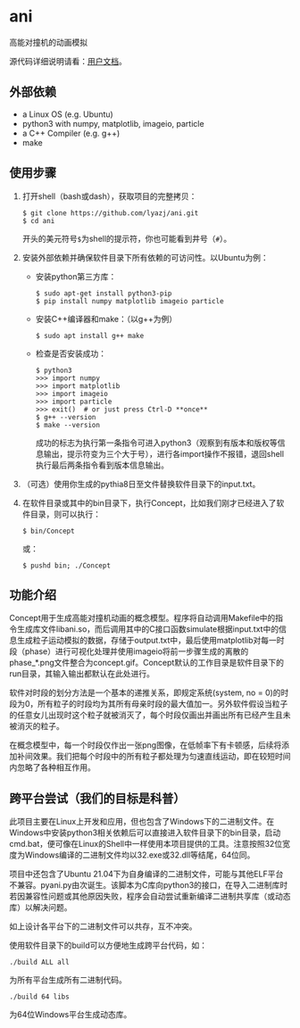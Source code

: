 # ani

高能对撞机的动画模拟

源代码详细说明请看：[用户文档](USER.md#用户文档)。

## 外部依赖

* a Linux OS (e.g. Ubuntu)
* python3 with numpy, matplotlib, imageio, particle
* a C++ Compiler (e.g. g++)
* make

## 使用步骤

1. 打开shell（bash或dash），获取项目的完整拷贝：

       $ git clone https://github.com/lyazj/ani.git
       $ cd ani

   开头的美元符号`$`为shell的提示符，你也可能看到井号（`#`）。

2. 安装外部依赖并确保软件目录下所有依赖的可访问性。以Ubuntu为例：

   * 安装python第三方库：

         $ sudo apt-get install python3-pip
         $ pip install numpy matplotlib imageio particle

   * 安装C++编译器和make：（以g++为例）

         $ sudo apt install g++ make

   * 检查是否安装成功：

         $ python3
         >>> import numpy
         >>> import matplotlib
         >>> import imageio
         >>> import particle
         >>> exit()  # or just press Ctrl-D **once**
         $ g++ --version
         $ make --version

     成功的标志为执行第一条指令可进入python3（观察到有版本和版权等信息输出，提示符变为三个大于号），进行各import操作不报错，退回shell执行最后两条指令看到版本信息输出。

3. （可选）使用你生成的pythia8日至文件替换软件目录下的input.txt。

4. 在软件目录或其中的bin目录下，执行Concept，比如我们刚才已经进入了软件目录，则可以执行：

       $ bin/Concept

   或：

       $ pushd bin; ./Concept

## 功能介绍

Concept用于生成高能对撞机动画的概念模型。程序将自动调用Makefile中的指令生成库文件libani.so，而后调用其中的C接口函数simulate根据input.txt中的信息生成粒子运动模拟的数据，存储于output.txt中，最后使用matplotlib对每一时段（phase）进行可视化处理并使用imageio将前一步骤生成的离散的phase_\*.png文件整合为concept.gif。Concept默认的工作目录是软件目录下的run目录，其输入输出都默认在此处进行。

软件对时段的划分方法是一个基本的递推关系，即规定系统(system, no = 0)的时段为0，所有粒子的时段均为其所有母亲时段的最大值加一。另外软件假设当粒子的任意女儿出现时这个粒子就被消灭了，每个时段仅画出并画出所有已经产生且未被消灭的粒子。

在概念模型中，每一个时段仅作出一张png图像，在低帧率下有卡顿感，后续将添加补间效果。我们把每个时段中的所有粒子都处理为匀速直线运动，即在较短时间内忽略了各种相互作用。

## 跨平台尝试（我们的目标是科普）

此项目主要在Linux上开发和应用，但也包含了Windows下的二进制文件。在Windows中安装python3相关依赖后可以直接进入软件目录下的bin目录，启动cmd.bat，便可像在Linux的Shell中一样使用本项目提供的工具。注意按照32位宽度为Windows编译的二进制文件均以32.exe或32.dll等结尾，64位同。

项目中还包含了Ubuntu 21.04下为自身编译的二进制文件，可能与其他ELF平台不兼容。pyani.py由次诞生。该脚本为C库向python3的接口，在导入二进制库时若因兼容性问题或其他原因失败，程序会自动尝试重新编译二进制共享库（或动态库）以解决问题。

如上设计各平台下的二进制文件可以共存，互不冲突。

使用软件目录下的build可以方便地生成跨平台代码，如：

    ./build ALL all

为所有平台生成所有二进制代码。

    ./build 64 libs

为64位Windows平台生成动态库。
